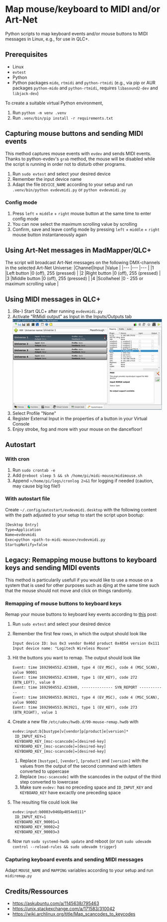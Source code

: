 # Map mouse/keyboard to MIDI and/or Art-Net

Python scripts to map keyboard events and/or mouse buttons to MIDI messages in Linux, e.g., for use in QLC+.

## Prerequisites
- Linux
- `evtest`
- Python
- Python packages `mido`, `rtmidi` and `python-rtmidi` (e.g., via pip or AUR packages `python-mido` and `python-rtmidi`, requires `libasound2-dev` and `libjack-dev`)

To create a suitable virtual Python environment,
1. Run `python -m venv .venv`
1. Run `.venv/bin/pip install -r requirements.txt`

## Capturing mouse buttons and sending MIDI events
This method captures mouse events with `evdev` and sends MIDI events. Thanks to python-evdev's `grab` method, the mouse will be disabled while the script is running in order not to disturb other programs.
1. Run `sudo evtest` and select your desired device
1. Remember the input device name
1. Adapt the file `DEVICE_NAME` according to your setup and run `.venv/bin/python evdevmidi.py` or `python evdevmidi.py`

### Config mode
1. Press `left` + `middle` + `right` mouse button at the same time to enter config mode
1. You can now select the maximum scrolling value by scrolling
1. Confirm, save and leave config mode by pressing `left` + `middle` + `right` mouse button instantaneously again

## Using Art-Net messages in MadMapper/QLC+
The script will broadcast Art-Net messages on the following DMX-channels in the selected Art-Net Universe:
|Channel|Input          |Value                  |
|---    |---            |---                    |
|1      |Left button    |0 (off), 255 (pressed) |
|2      |Right button   |0 (off), 255 (pressed) |
|3      |Middle button  |0 (off), 255 (pressed) |
|4      |Scollwheel     |0 - 255 or maximum scrolling value |


## Using MIDI messages in QLC+
1. (Re-) Start QLC+ after running `evdevmidi.py`
1. Activate "RtMidi output" as Input in the Inputs/Outputs tab
![QLC+ MIDI input](docs/qlcp-midi-input.png)
1. Select Profile "None"
1. Register External Input in the properties of a button in your Virtual Console
1. Enjoy strobe, fog and more with your mouse on the dancefloor!

## Autostart
### With cron
1. Run `sudo crontab -e`
1. Add `@reboot sleep 5 && sh /home/pi/midi-mouse/midimouse.sh`
1. Append `>/home/pi/logs/cronlog 2>&1` for logging if needed (caution, may cause big log file!)

### With autostart file
Create `~/.config/autostart/evdevmidi.desktop` with the following content with the path adjusted to your setup to start the script upon bootup:
```
[Desktop Entry]
Type=Application
Name=evdevmidi
Exec=python <path-to-midi-mouse>/evdevmidi.py
StartupNotify=false
```

## Legacy: Remapping mouse buttons to keyboard keys and sending MIDI events
This method is particularily usefull if you would like to use a mouse on a system that is used for other purposes such as djing at the same time such that the mouse should not move and click on things randomly.

### Remapping of mouse buttons to keyboard keys
Remap your mouse buttons to keyboard key events according to [this](https://askubuntu.com/a/1145638/795463) post:
1. Run `sudo evtest` and select your desired device
1. Remember the first few rows, in which the output should look like
    ```
    Input device ID: bus 0x3 vendor 0x46d product 0x4054 version 0x111
    Input device name: "Logitech Wireless Mouse"
    ```
1. Hit the buttons you want to remap. The output should look like
    ```
    Event: time 1692904552.423840, type 4 (EV_MSC), code 4 (MSC_SCAN), value 90001
    Event: time 1692904552.423840, type 1 (EV_KEY), code 272 (BTN_LEFT), value 0
    Event: time 1692904552.423840, -------------- SYN_REPORT ------------
    Event: time 1692904553.063921, type 4 (EV_MSC), code 4 (MSC_SCAN), value 90002
    Event: time 1692904553.063921, type 1 (EV_KEY), code 273 (BTN_RIGHT), value 1
    ```
1. Create a new file `/etc/udev/hwdb.d/99-mouse-remap.hwdb` with

    ```
    evdev:input:b[bustype]v[vendor]p[product]e[version]*
     ID_INPUT_KEY=1
     KEYBOARD_KEY_[msc-scancode]=[desired-key]
     KEYBOARD_KEY_[msc-scancode]=[desired-key]
     KEYBOARD_KEY_[msc-scancode]=[desired-key]
    ```
    1. Replace `[bustype]`, `[vendor]`, `[product]` and `[version]` with the values from the output of the second command with letters converted to uppercase
    1. Replace `[msc-scancode]` with the scancodes in the output of the third step converted to lowercase
    1. Make sure `evdev:` has no preceding space and `ID_INPUT_KEY` and `KEYBOARD_KEY` have excactly one preceding space
1. The resulting file could look like
    ```
    evdev:input:b0003v046Dp4054e0111*
     ID_INPUT_KEY=1
     KEYBOARD_KEY_90001=1
     KEYBOARD_KEY_90002=2
     KEYBOARD_KEY_90003=3
    ```
1. Now run `sudo systemd-hwdb update` and reboot (or run `sudo udevadm control --reload-rules && sudo udevadm trigger`)

### Capturing keyboard events and sending MIDI messages
Adapt `MOUSE_NAME` and `MAPPING` variables according to your setup and run `midiremap.py`

## Credits/Ressources
- https://askubuntu.com/a/1145638/795463
- https://unix.stackexchange.com/a/171583/310042
- https://wiki.archlinux.org/title/Map_scancodes_to_keycodes
